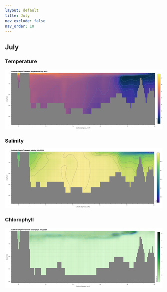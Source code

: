 ```yaml
---
layout: default
title: July
nav_exclude: false
nav_order: 10
---
```


## July

### Temperature
![July Temperature](cmems_mod_arc_phy_anfc_6km_detided_P1M-m/2023/July/thetao.png)

### Salinity
![July Salinity](cmems_mod_arc_phy_anfc_6km_detided_P1M-m/2023/July/so.png)

### Chlorophyll
![July Chlorophyll](cmems_mod_arc_bgc_anfc_ecosmo_P1M-m/2023/July/chl.png)